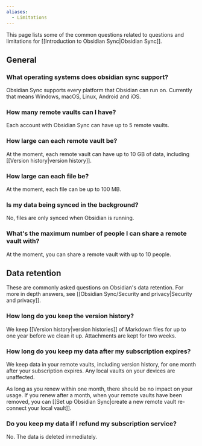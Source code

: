 ```yaml
---
aliases:
  - Limitations
---
```


This page lists some of the common questions related to questions and limitations for [[Introduction to Obsidian Sync|Obsidian Sync]].

## General

### What operating systems does obsidian sync support?

Obsidian Sync supports every platform that Obsidian can run on. Currently that means Windows, macOS, Linux, Android and iOS.

### How many remote vaults can I have?

Each account with Obsidian Sync can have up to 5 remote vaults.

### How large can each remote vault be?

At the moment, each remote vault can have up to 10 GB of data, including [[Version history|version history]].

### How large can each file be?

At the moment, each file can be up to 100 MB.

### Is my data being synced in the background?

No, files are only synced when Obsidian is running.

### What's the maximum number of people I can share a remote vault with?

At the moment, you can share a remote vault with up to 10 people.

## Data retention
 
These are commonly asked questions on Obsidian's data retention. For more in depth answers, see [[Obsidian Sync/Security and privacy|Security and privacy]].

### How long do you keep the version history?

We keep [[Version history|version histories]] of Markdown files for up to one year before we clean it up. Attachments are kept for two weeks.

### How long do you keep my data after my subscription expires?

We keep data in your remote vaults, including version history, for one month after your subscription expires. Any local vaults on your devices are unaffected.

As long as you renew within one month, there should be no impact on your usage. If you renew after a month, when your remote vaults have been removed, you can [[Set up Obsidian Sync|create a new remote vault re-connect your local vault]].

### Do you keep my data if I refund my subscription service?

No. The data is deleted immediately. 

